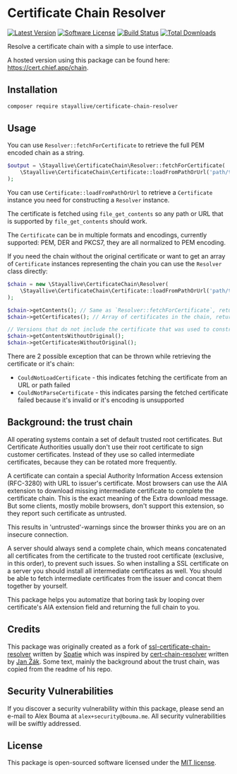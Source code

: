 # Certificate Chain Resolver

[![Latest Version](https://img.shields.io/github/release/stayallive/certificate-chain-resolver.svg?style=flat-square)](https://github.com/stayallive/certificate-chain-resolver/releases)
[![Software License](https://img.shields.io/badge/license-MIT-brightgreen.svg?style=flat-square)](LICENSE.md)
[![Build Status](https://img.shields.io/github/workflow/status/stayallive/certificate-chain-resolver/CI/master.svg?style=flat-square)](https://github.com/stayallive/certificate-chain-resolver/actions/workflows/ci.yaml)
[![Total Downloads](https://img.shields.io/packagist/dt/stayallive/certificate-chain-resolver.svg?style=flat-square)](https://packagist.org/packages/stayallive/certificate-chain-resolver)

Resolve a certificate chain with a simple to use interface.

A hosted version using this package can be found here: https://cert.chief.app/chain.

## Installation

```bash
composer require stayallive/certificate-chain-resolver
```

## Usage

You can use `Resolver::fetchForCertificate` to retrieve the full PEM encoded chain as a string.

```php
$output = \Stayallive\CertificateChain\Resolver::fetchForCertificate(
    \Stayallive\CertificateChain\Certificate::loadFromPathOrUrl('path/to/certificate.pem')
);
```

You can use `Certificate::loadFromPathOrUrl` to retrieve a `Certificate` instance you need for constructing a `Resolver` instance.

The certificate is fetched using `file_get_contents` so any path or URL that is supported by `file_get_contents` should work.

The `Certificate` can be in multiple formats and encodings, currently supported: PEM, DER and PKCS7, they are all normalized to PEM encoding.

If you need the chain without the original certificate or want to get an array of `Certificate` instances representing the chain you can use the `Resolver` class directly:

```php
$chain = new \Stayallive\CertificateChain\Resolver(
    \Stayallive\CertificateChain\Certificate::loadFromPathOrUrl('path/to/certificate.pem')
);

$chain->getContents(); // Same as `Resolver::fetchForCertificate`, returns a string
$chain->getCertificates(); // Array of certificates in the chain, returns an array

// Versions that do not include the certificate that was used to construct the `Resolver` with
$chain->getContentsWithoutOriginal();
$chain->getCertificatesWithoutOriginal();
```

There are 2 possible exception that can be thrown while retrieving the certificate or it's chain:
- `CouldNotLoadCertificate` - this indicates fetching the certificate from an URL or path failed
- `CouldNotParseCertificate` - this indicates parsing the fetched certificate failed because it's invalid or it's encoding is unsupported

## Background: the trust chain

All operating systems contain a set of default trusted root certificates. But Certificate Authorities usually don't use their root certificate to sign customer certificates.
Instead of they use so called intermediate certificates, because they can be rotated more frequently.

A certificate can contain a special Authority Information Access extension (RFC-3280) with URL to issuer's certificate. Most browsers can use the AIA extension to download
missing intermediate certificate to complete the certificate chain. This is the exact meaning of the Extra download message. But some clients, mostly mobile browsers, don't
support this extension, so they report such certificate as untrusted.

This results in 'untrusted'-warnings since the browser thinks you are on an insecure connection.

A server should always send a complete chain, which means concatenated all certificates from the certificate to the trusted root certificate (exclusive, in this order), to
prevent such issues. So when installing a SSL certificate on a server you should install all intermediate certificates as well. You should be able to fetch intermediate
certificates from the issuer and concat them together by yourself.

This package helps you automatize that boring task by looping over certificate's AIA extension field and returning the full chain to you.

## Credits

This package was originally created as a fork of [ssl-certificate-chain-resolver](https://github.com/spatie/ssl-certificate-chain-resolver) written
by [Spatie](https://github.com/spatie) which was inspired by [cert-chain-resolver](https://github.com/zakjan/cert-chain-resolver/) written by [Jan Žák](http://www.zakjan.cz/).
Some text, mainly the background about the trust chain, was copied from the readme of his repo.

## Security Vulnerabilities

If you discover a security vulnerability within this package, please send an e-mail to Alex Bouma at `alex+security@bouma.me`. All security vulnerabilities will be swiftly
addressed.

## License

This package is open-sourced software licensed under the [MIT license](http://opensource.org/licenses/MIT).
